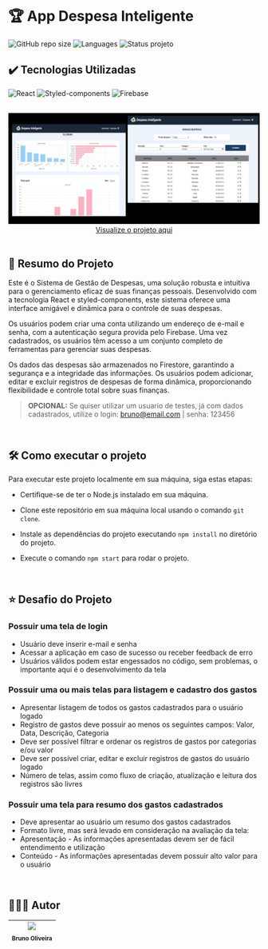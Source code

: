 # 🏆 App Despesa Inteligente
![GitHub repo size](https://img.shields.io/github/repo-size/BrunoOliveira16/app-gestao-de-gastos?style=for-the-badge)
![Languages](https://img.shields.io/github/languages/count/BrunoOliveira16/app-gestao-de-gastos?style=for-the-badge)
![Status projeto](https://img.shields.io/badge/STATUS-CONCLUIDO-GREEN?style=for-the-badge)

## ✔️ Tecnologias Utilizadas
![React](https://img.shields.io/badge/React-20232A?style=for-the-badge&logo=react&logoColor=61DAFB)
![Styled-components](https://img.shields.io/badge/styled--components-DB7093?style=for-the-badge&logo=styled-components&logoColor=white)
![Firebase](https://img.shields.io/badge/Firebase-F29D0C?style=for-the-badge&logo=firebase&logoColor=white)

<br>

<img src="./src/assets/screenshot.jpg" alt="screenshot do projeto" />

<br>

<div align="center">
    <a href="https://app-gestao-de-gastos.vercel.app/" target="_blank">Visualize o projeto aqui</a>
</div>


<br>

## 📌 Resumo do Projeto
Este é o Sistema de Gestão de Despesas, uma solução robusta e intuitiva para o gerenciamento eficaz de suas finanças pessoais. Desenvolvido com a tecnologia React e styled-components, este sistema oferece uma interface amigável e dinâmica para o controle de suas despesas.

Os usuários podem criar uma conta utilizando um endereço de e-mail e senha, com a autenticação segura provida pelo Firebase. Uma vez cadastrados, os usuários têm acesso a um conjunto completo de ferramentas para gerenciar suas despesas.

Os dados das despesas são armazenados no Firestore, garantindo a segurança e a integridade das informações. Os usuários podem adicionar, editar e excluir registros de despesas de forma dinâmica, proporcionando flexibilidade e controle total sobre suas finanças.

> **OPCIONAL:** Se quiser utilizar um usuario de testes, já com dados cadastrados, utilize o login: bruno@email.com | senha: 123456

<br>

## 🛠️ Como executar o projeto
Para executar este projeto localmente em sua máquina, siga estas etapas:

- Certifique-se de ter o Node.js instalado em sua máquina.

- Clone este repositório em sua máquina local usando o comando ``git clone``.

- Instale as dependências do projeto executando ``npm install`` no diretório do projeto.

- Execute o comando ``npm start`` para rodar o projeto.

<br>

## ⭐ Desafio do Projeto
### Possuir uma tela de login
- Usuário deve inserir e-mail e senha
- Acessar a aplicação em caso de sucesso ou receber feedback de erro
- Usuários válidos podem estar engessados no código, sem problemas, o
importante aqui é o desenvolvimento da tela

### Possuir uma ou mais telas para listagem e cadastro dos gastos
- Apresentar listagem de todos os gastos cadastrados para o usuário
logado
- Registro de gastos deve possuir ao menos os seguintes campos: Valor,
Data, Descrição, Categoria
- Deve ser possível filtrar e ordenar os registros de gastos por categorias
e/ou valor
- Deve ser possível criar, editar e excluir registros de gastos do usuário
logado
- Número de telas, assim como fluxo de criação, atualização e leitura
dos registros são livres

### Possuir uma tela para resumo dos gastos cadastrados
- Deve apresentar ao usuário um resumo dos gastos cadastrados
- Formato livre, mas será levado em consideração na avaliação da tela:
- Apresentação - As informações apresentadas devem ser de fácil
entendimento e utilização
- Conteúdo - As informações apresentadas devem possuir alto valor
para o usuário

<br>

## 🙋🏻‍♂️ Autor

| [<img src="https://avatars.githubusercontent.com/u/103857382?v=4" width=115><br><sub>Bruno Oliveira</sub>](https://github.com/BrunoOliveira16) |
| :---: |


